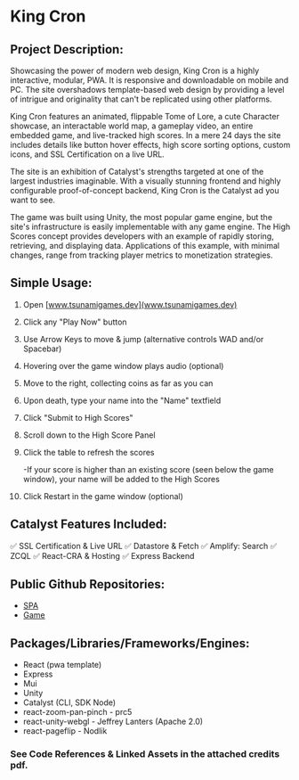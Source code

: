 # King Cron

## Project Description:
Showcasing the power of modern web design, King Cron is a highly interactive, modular, PWA. It is responsive and downloadable on mobile and PC. The site overshadows template-based web design by providing a level of intrigue and originality that can't be replicated using other platforms.

King Cron features an animated, flippable Tome of Lore, a cute Character showcase, an interactable world map, a gameplay video, an entire embedded game, and live-tracked high scores. In a mere 24 days the site includes details like button hover effects, high score sorting options, custom icons, and SSL Certification on a live URL.

The site is an exhibition of Catalyst's strengths targeted at one of the largest industries imaginable. With a visually stunning frontend and highly configurable proof-of-concept backend, King Cron is the Catalyst ad you want to see.

The game was built using Unity, the most popular game engine, but the site's infrastructure is easily implementable with any game engine. The High Scores concept provides developers with an example of rapidly storing, retrieving, and displaying data. Applications of this example, with minimal changes, range from tracking player metrics to monetization strategies.

 
## Simple Usage:
1. Open [www.tsunamigames.dev](www.tsunamigames.dev)
2. Click any "Play Now" button
3. Use Arrow Keys to move & jump (alternative controls WAD and/or Spacebar)
4. Hovering over the game window plays audio (optional)
5. Move to the right, collecting coins as far as you can
6. Upon death, type your name into the "Name" textfield
7. Click "Submit to High Scores"
8. Scroll down to the High Score Panel
9. Click the table to refresh the scores

     -If your score is higher than an existing score (seen below the game window), your name will be added to the High Scores
10. Click Restart in the game window (optional)


## Catalyst Features Included:
:white_check_mark: SSL Certification & Live URL
:white_check_mark: Datastore & Fetch
:white_check_mark: Amplify: Search
:white_check_mark: ZCQL
:white_check_mark: React-CRA & Hosting
:white_check_mark: Express Backend

## Public Github Repositories:
- [SPA](https://github.com/ryanbickert/king-cron-spa)
- [Game](https://github.com/ryanbickert/King-Cron)

## Packages/Libraries/Frameworks/Engines:
- React (pwa template)
- Express
- Mui
- Unity
- Catalyst (CLI, SDK Node)
- react-zoom-pan-pinch - prc5
- react-unity-webgl - Jeffrey Lanters (Apache 2.0)
- react-pageflip - Nodlik

### See Code References & Linked Assets in the attached credits pdf.

